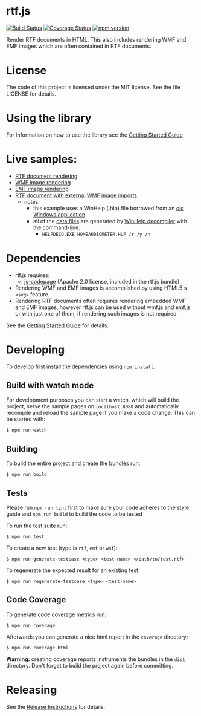 # rtf.js
[![Build Status](https://travis-ci.org/tbluemel/rtf.js.svg?branch=master)](https://travis-ci.org/tbluemel/rtf.js)
[![Coverage Status](https://coveralls.io/repos/github/tbluemel/rtf.js/badge.svg?branch=master)](https://coveralls.io/github/tbluemel/rtf.js?branch=master)
[![npm version](https://badge.fury.io/js/rtf.js.svg)](https://badge.fury.io/js/rtf.js)

Render RTF documents in HTML.  This also includes rendering WMF and EMF images which are often contained in RTF documents.

# License
The code of this project is licensed under the MIT license.  See the file LICENSE for details.

# Using the library
For information on how to use the library see the [Getting Started Guide](GETTING_STARTED.md)

# Live samples:
* [RTF document rendering](https://tbluemel.github.io/rtf.js/samples/01_rtf/rtf.html)
* [WMF image rendering](https://tbluemel.github.io/rtf.js/samples/02_wmf/wmf.html)
* [EMF image rendering](https://tbluemel.github.io/rtf.js/samples/03_emf/emf.html)
* [RTF document with external WMF image imports](https://tbluemel.github.io/rtf.js/samples/04_rtf_imports/rtf.html)
  * notes:
    * this example uses a WinHelp (.hlp) file borrowed from an [old Windows application](https://www.esseraudio.com/index.php/en/home-audiometer-en)
    * all of the [data files](https://github.com/tbluemel/rtf.js/tree/master/samples/04_rtf_imports/data) are generated by [WinHelp decompiler](https://sourceforge.net/projects/helpdeco/) with the command-line:
      * `HELPDECO.EXE HOMEAUDIOMETER.HLP /r /y /n`

# Dependencies
* rtf.js requires:
  * [js-codepage](https://github.com/SheetJS/js-codepage/) (Apache 2.0 license, included in the rtf.js bundle)
* Rendering WMF and EMF images is accomplished by using HTML5's `<svg>` feature.
* Rendering RTF documents often requires rendering embedded WMF and EMF images, however rtf.js can be used without wmf.js and emf.js or with just one of them, if rendering such images is not required.

See the [Getting Started Guide](GETTING_STARTED.md) for details.

# Developing
To develop first install the dependencies using `npm install`.

## Build with watch mode
For development purposes you can start a watch, which will build the project, serve the sample pages on `localhost:8080` and automatically recompile and reload the sample page if you make a code change. This can be started with:
```
$ npm run watch
```

## Building
To build the entire project and create the bundles run:
```
$ npm run build
```

## Tests
Please run `npm run lint` first to make sure your code adheres to the style guide and `npm run build` to build the code to be tested

To run the test suite run:
```
$ npm run test
```

To create a new test (type is `rtf`, `emf` or `wmf`):
```
$ npm run generate-testcase <type> <test-name> </path/to/test.rtf>
```

To regenerate the expected result for an existing test:
```
$ npm run regenerate-testcase <type> <test-name>
```

## Code Coverage
To generate code coverage metrics run:
```
$ npm run coverage
```

Afterwards you can generate a nice html report in the `coverage` directory:
```
$ npm run coverage-html
```

**Warning:** creating coverage reports instruments the bundles in the `dist` directory.
Don't forget to build the project again before committing.

# Releasing
See the [Release Instructions](RELEASING.md) for details.
